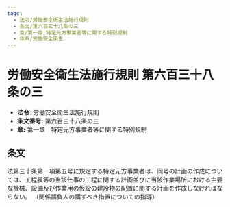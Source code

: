```yaml
---
tags:
  - 法令/労働安全衛生法施行規則
  - 条文/第六百三十八条の三
  - 章/第一章_特定元方事業者等に関する特別規制
  - 体系/労働安全衛生
---
```

# 労働安全衛生法施行規則 第六百三十八条の三

- **法令:** 労働安全衛生法施行規則
- **条文番号:** 第六百三十八条の三
- **章:** 第一章　特定元方事業者等に関する特別規制

## 条文
法第三十条第一項第五号に規定する特定元方事業者は、同号の計画の作成については、工程表等の当該仕事の工程に関する計画並びに当該作業場所における主要な機械、設備及び作業用の仮設の建設物の配置に関する計画を作成しなければならない。
（関係請負人の講ずべき措置についての指導）

